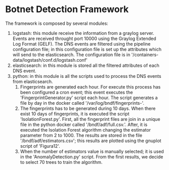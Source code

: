 # Botnet Detection Framework

The framework is composed by several modules:

1. logstash: this module receive the information from a graylog server. Events are received throught port 10000 using the Graylog Extended Log Format (GELF). The DNS events are filtered using the pipeline configuration file; in this configuration file is set up the attributes which will send to the elasticsearch. The configuration file is in '/containers-data/logstash/conf.d/logstash.conf'
2. elasticsearch: in this module is stored all the filtered attributes of each DNS event. 
3. python: in this module is all the scripts used to process the DNS events from elasticsearch.
    1. Fingerprints are generated each hour. For execute this process has been configured a cron event; this event executes the 'FingerprintGenerator.py' script each hour. The script generates a file by day in the docker called '/var/log/bndf/fingerprints-<yyyy-mm-dd>'.
    2. The fingerprints has to be generated during 10 days. When there exist 10 days of fingerprints, it is executed the script 'IsolationForest.py'. First, all the fingerprint files are join in a unique file in the python docker called '/bndf/adf/full.csv.'. After, it is executed the Isolation Forest algorithm changing the estimator parameter from 2 to 1000. The results are stored in the file '/bndf/adf/estimators.csv'; this results are plotted using the gnuplot script of 'Figura12'.
    3. When the number of estimators value is manually selected; it is used in the 'AnomalyDetection.py' script. From the first results, we decide to select 70 trees to train the algorithm. 
